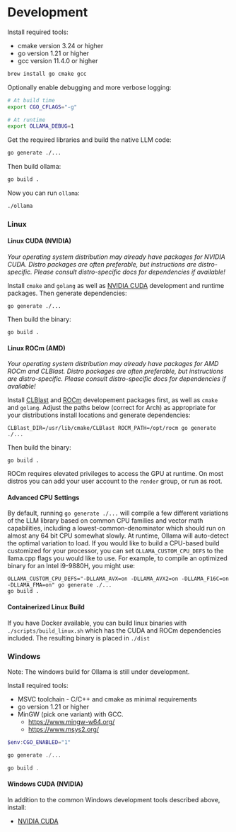 # Development

Install required tools:

- cmake version 3.24 or higher
- go version 1.21 or higher
- gcc version 11.4.0 or higher

```bash
brew install go cmake gcc
```

Optionally enable debugging and more verbose logging:

```bash
# At build time
export CGO_CFLAGS="-g"

# At runtime
export OLLAMA_DEBUG=1
```

Get the required libraries and build the native LLM code:

```bash
go generate ./...
```

Then build ollama:

```bash
go build .
```

Now you can run `ollama`:

```bash
./ollama
```

### Linux

#### Linux CUDA (NVIDIA)

*Your operating system distribution may already have packages for NVIDIA CUDA. Distro packages are often preferable, but instructions are distro-specific. Please consult distro-specific docs for dependencies if available!*

Install `cmake` and `golang` as well as [NVIDIA CUDA](https://developer.nvidia.com/cuda-downloads) development and runtime packages.
Then generate dependencies:

```
go generate ./...
```

Then build the binary:

```
go build .
```

#### Linux ROCm (AMD)

*Your operating system distribution may already have packages for AMD ROCm and CLBlast. Distro packages are often preferable, but instructions are distro-specific. Please consult distro-specific docs for dependencies if available!*

Install [CLBlast](https://github.com/CNugteren/CLBlast/blob/master/doc/installation.md) and [ROCm](https://rocm.docs.amd.com/en/latest/deploy/linux/quick_start.html) developement packages first, as well as `cmake` and `golang`.
Adjust the paths below (correct for Arch) as appropriate for your distributions install locations and generate dependencies:

```
CLBlast_DIR=/usr/lib/cmake/CLBlast ROCM_PATH=/opt/rocm go generate ./...
```

Then build the binary:

```
go build .
```

ROCm requires elevated privileges to access the GPU at runtime.  On most distros you can add your user account to the `render` group, or run as root.

#### Advanced CPU Settings

By default, running `go generate ./...` will compile a few different variations
of the LLM library based on common CPU families and vector math capabilities,
including a lowest-common-denominator which should run on almost any 64 bit CPU
somewhat slowly.  At runtime, Ollama will auto-detect the optimal variation to
load.  If you would like to build a CPU-based build customized for your
processor, you can set `OLLAMA_CUSTOM_CPU_DEFS` to the llama.cpp flags you would
like to use.  For example, to compile an optimized binary for an Intel i9-9880H,
you might use:

```
OLLAMA_CUSTOM_CPU_DEFS="-DLLAMA_AVX=on -DLLAMA_AVX2=on -DLLAMA_F16C=on -DLLAMA_FMA=on" go generate ./...
go build .
```

#### Containerized Linux Build

If you have Docker available, you can build linux binaries with `./scripts/build_linux.sh` which has the CUDA and ROCm dependencies included.  The resulting binary is placed in `./dist`


### Windows

Note: The windows build for Ollama is still under development.

Install required tools:

- MSVC toolchain - C/C++ and cmake as minimal requirements
- go version 1.21 or higher
- MinGW (pick one variant) with GCC.
  - <https://www.mingw-w64.org/>
  - <https://www.msys2.org/>

```powershell
$env:CGO_ENABLED="1"

go generate ./...

go build .
```

#### Windows CUDA (NVIDIA)

In addition to the common Windows development tools described above, install:

- [NVIDIA CUDA](https://docs.nvidia.com/cuda/cuda-installation-guide-microsoft-windows/index.html)
